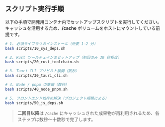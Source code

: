 

## スクリプト実行手順

以下の手順で開発用コンテナ内でセットアップスクリプトを実行してください。キャッシュを活用するため、**/cache** ボリュームをホストにマウントしている前提です。

```bash
# 1. 必須ライブラリのインストール（所要 1–2 分）
bash scripts/10_sys_deps.sh

# 2. Rust ツールチェインのセットアップ（初回のみ 30 秒程度）
bash scripts/20_rust_toolchain.sh

# 3. Tauri CLI プリビルト展開（数秒）
bash scripts/30_tauri_cli.sh

# 4. Node / pnpm の準備（数秒）
bash scripts/40_node_pnpm.sh

# 5. フロントエンド依存の解決（プロジェクト規模による）
bash scripts/50_js_deps.sh
```

> **二回目以降**は `/cache` にキャッシュされた成果物が再利用されるため、各ステップは数秒〜十数秒で完了します。
